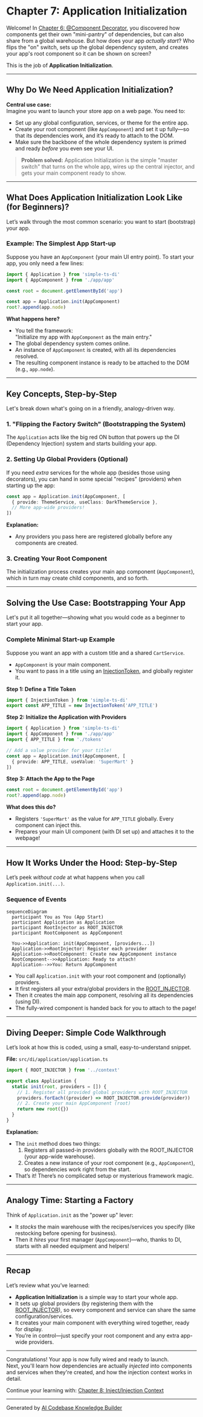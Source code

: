 # Chapter 7: Application Initialization

Welcome! In [Chapter 6: @Component Decorator](06__component_decorator_.md), you discovered how components get their own "mini-pantry" of dependencies, but can also share from a global warehouse. But how does your app *actually start*? Who flips the "on" switch, sets up the global dependency system, and creates your app's root component so it can be shown on screen?

This is the job of **Application Initialization**.

---

## Why Do We Need Application Initialization?

**Central use case:**  
Imagine you want to launch your store app on a web page. You need to:

- Set up any global configuration, services, or theme for the entire app.
- Create your root component (like `AppComponent`) and set it up fully—so that its dependencies work, and it’s ready to attach to the DOM.
- Make sure the backbone of the whole dependency system is primed and ready *before* you even see your UI.

> **Problem solved:** Application Initialization is the simple "master switch" that turns on the whole app, wires up the central injector, and gets your main component ready to show.

---

## What Does Application Initialization Look Like (for Beginners)?

Let’s walk through the most common scenario: you want to start (bootstrap) your app.

### Example: The Simplest App Start-up

Suppose you have an `AppComponent` (your main UI entry point). To start your app, you only need a few lines:

```ts
import { Application } from 'simple-ts-di'
import { AppComponent } from './app/app'

const root = document.getElementById('app')

const app = Application.init(AppComponent)
root?.append(app.node)
```

**What happens here?**

- You tell the framework:  
  "Initialize my app with `AppComponent` as the main entry."
- The global dependency system comes online.
- An instance of `AppComponent` is created, with all its dependencies resolved.
- The resulting component instance is ready to be attached to the DOM (e.g., `app.node`).

---

## Key Concepts, Step-by-Step

Let's break down what's going on in a friendly, analogy-driven way.

### 1. "Flipping the Factory Switch" (Bootstrapping the System)

The `Application` acts like the big red ON button that powers up the DI (Dependency Injection) system and starts building your app.

### 2. Setting Up Global Providers (Optional)

If you need *extra* services for the whole app (besides those using decorators), you can hand in some special "recipes" (providers) when starting up the app:

```ts
const app = Application.init(AppComponent, [
  { provide: ThemeService, useClass: DarkThemeService },
  // More app-wide providers!
])
```
**Explanation:**  
- Any providers you pass here are registered globally before any components are created.

### 3. Creating Your Root Component

The initialization process creates your main app component (`AppComponent`), which in turn may create child components, and so forth.

---

## Solving the Use Case: Bootstrapping Your App

Let's put it all together—showing what you would code as a beginner to start your app.

### Complete Minimal Start-up Example

Suppose you want an app with a custom title and a shared `CartService`.

- `AppComponent` is your main component.
- You want to pass in a title using an [InjectionToken](02_injectiontoken_.md), and globally register it.

**Step 1: Define a Title Token**

```ts
import { InjectionToken } from 'simple-ts-di'
export const APP_TITLE = new InjectionToken('APP_TITLE')
```

**Step 2: Initialize the Application with Providers**

```ts
import { Application } from 'simple-ts-di'
import { AppComponent } from './app/app'
import { APP_TITLE } from './tokens'

// Add a value provider for your title!
const app = Application.init(AppComponent, [
  { provide: APP_TITLE, useValue: 'SuperMart' }
])
```

**Step 3: Attach the App to the Page**

```ts
const root = document.getElementById('app')
root?.append(app.node)
```

**What does this do?**
- Registers `'SuperMart'` as the value for `APP_TITLE` globally. Every component can inject this.
- Prepares your main UI component (with DI set up) and attaches it to the webpage!

---

## How It Works Under the Hood: Step-by-Step

Let’s peek *without code* at what happens when you call `Application.init(...)`.

### Sequence of Events

```mermaid
sequenceDiagram
  participant You as You (App Start)
  participant Application as Application
  participant RootInjector as ROOT_INJECTOR
  participant RootComponent as AppComponent

  You->>Application: init(AppComponent, [providers...])
  Application->>RootInjector: Register each provider
  Application->>RootComponent: Create new AppComponent instance
  RootComponent-->>Application: Ready to attach!
  Application-->>You: Return AppComponent
```

- You call `Application.init` with your root component and (optionally) providers.
- It first registers all your extra/global providers in the [ROOT_INJECTOR](05_root_injector_.md).
- Then it creates the main app component, resolving all its dependencies (using DI).
- The fully-wired component is handed back for you to attach to the page!

---

## Diving Deeper: Simple Code Walkthrough

Let’s look at how this is coded, using a small, easy-to-understand snippet.

**File:** `src/di/application/application.ts`

```ts
import { ROOT_INJECTOR } from '../context'

export class Application {
  static init(root, providers = []) {
    // 1. Register all provided global providers with ROOT_INJECTOR
    providers.forEach((provider) => ROOT_INJECTOR.provide(provider))
    // 2. Create your main AppComponent (root)
    return new root({})
  }
}
```

**Explanation:**
- The `init` method does two things:
  1. Registers all passed-in providers globally with the ROOT_INJECTOR (your app-wide warehouse).
  2. Creates a new instance of your root component (e.g., `AppComponent`), so dependencies work right from the start.
- That’s it! There’s no complicated setup or mysterious framework magic.

---

## Analogy Time: Starting a Factory

Think of `Application.init` as the "power up" lever:

- It *stocks* the main warehouse with the recipes/services you specify (like restocking before opening for business).
- Then it *hires* your first manager (`AppComponent`)—who, thanks to DI, starts with all needed equipment and helpers!

---

## Recap

Let’s review what you’ve learned:

- **Application Initialization** is a simple way to start your whole app.
- It sets up global providers (by registering them with the [ROOT_INJECTOR](05_root_injector_.md)), so every component and service can share the same configuration/services.
- It creates your main component with everything wired together, ready for display.
- You’re in control—just specify your root component and any extra app-wide providers.

---

Congratulations! Your app is now fully wired and ready to launch.  
Next, you'll learn how dependencies are actually *injected* into components and services when they're created, and how the injection context works in detail.

Continue your learning with: [Chapter 8: Inject/Injection Context](08_inject_injection_context_.md)

---

Generated by [AI Codebase Knowledge Builder](https://github.com/The-Pocket/Tutorial-Codebase-Knowledge)